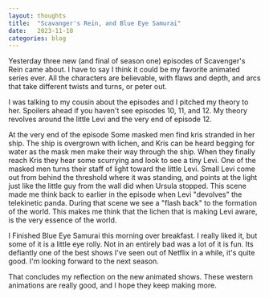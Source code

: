 ```yaml
---
layout: thoughts
title:  "Scavanger's Rein, and Blue Eye Samurai"
date:   2023-11-10
categories: blog
---
```


Yesterday three new (and final of season one) episodes of Scavenger's Rein came about. I have to say I think it could be my favorite animated series ever. All the characters are believable, with flaws and depth, and arcs that take different twists and turns, or peter out.

 I was talking to my cousin about the episodes and I pitched my theory to her. Spoilers ahead if you haven't see episodes 10, 11, and 12. My theory revolves around the little Levi and the very end of episode 12.
 
  At the very end of the episode Some masked men find kris stranded in her ship. The ship is overgrown with lichen, and Kris can be heard begging for water as the mask men make their way through the ship. When they finally reach Kris they hear some scurrying and look to see a tiny Levi. One of the masked men turns their staff of light toward the little Levi. Small Levi come out from behind the threshold where it was standing, and points at the light just like the little guy from the wall did when Ursula stopped. This scene made me think back to earlier in the episode when Levi "devolves" the telekinetic panda. During that scene we see a "flash back" to the formation of the world. This makes me think that the lichen that is making Levi aware, is the very essence of the world.

  I Finished Blue Eye Samurai this morning over breakfast. I really liked it, but some of it is a little eye rolly. Not in an entirely bad was a lot of it is fun. Its defiantly one of the best shows I've seen out of Netflix in a while, it's quite good. I'm looking forward to the next season.

  That concludes my reflection on the new animated shows. These western animations are really good, and I hope they keep making more.
